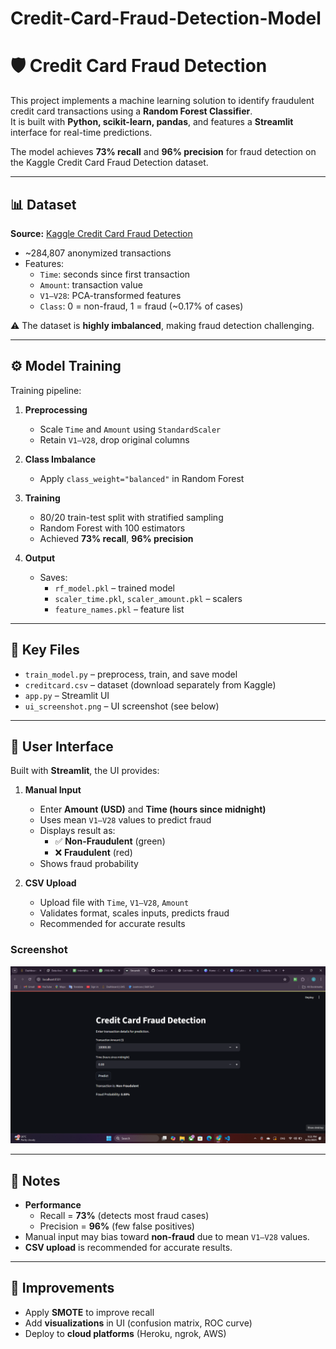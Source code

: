 # Credit-Card-Fraud-Detection-Model

# 🛡️ Credit Card Fraud Detection

This project implements a machine learning solution to identify fraudulent credit card transactions using a **Random Forest Classifier**.  
It is built with **Python, scikit-learn, pandas**, and features a **Streamlit** interface for real-time predictions.  

The model achieves **73% recall** and **96% precision** for fraud detection on the Kaggle Credit Card Fraud Detection dataset.

---

## 📊 Dataset

**Source:** [Kaggle Credit Card Fraud Detection](https://www.kaggle.com/mlg-ulb/creditcardfraud)  

- ~284,807 anonymized transactions  
- Features:  
  - `Time`: seconds since first transaction  
  - `Amount`: transaction value  
  - `V1–V28`: PCA-transformed features  
  - `Class`: 0 = non-fraud, 1 = fraud (~0.17% of cases)  

⚠️ The dataset is **highly imbalanced**, making fraud detection challenging.

---

## ⚙️ Model Training

Training pipeline:

1. **Preprocessing**
   - Scale `Time` and `Amount` using `StandardScaler`
   - Retain `V1–V28`, drop original columns  

2. **Class Imbalance**
   - Apply `class_weight="balanced"` in Random Forest  

3. **Training**
   - 80/20 train-test split with stratified sampling  
   - Random Forest with 100 estimators  
   - Achieved **73% recall**, **96% precision**

4. **Output**
   - Saves:
     - `rf_model.pkl` – trained model  
     - `scaler_time.pkl`, `scaler_amount.pkl` – scalers  
     - `feature_names.pkl` – feature list  

---

## 📂 Key Files

- `train_model.py` – preprocess, train, and save model  
- `creditcard.csv` – dataset (download separately from Kaggle)  
- `app.py` – Streamlit UI  
- `ui_screenshot.png` – UI screenshot (see below)  

---

## 🎨 User Interface

Built with **Streamlit**, the UI provides:

1. **Manual Input**
   - Enter **Amount (USD)** and **Time (hours since midnight)**
   - Uses mean `V1–V28` values to predict fraud  
   - Displays result as:
     - ✅ **Non-Fraudulent** (green)  
     - ❌ **Fraudulent** (red)  
   - Shows fraud probability  

2. **CSV Upload**
   - Upload file with `Time`, `V1–V28`, `Amount`  
   - Validates format, scales inputs, predicts fraud  
   - Recommended for accurate results  

### Screenshot
![UI Screenshot](UI.png)

---

## 📌 Notes

- **Performance**  
  - Recall = **73%** (detects most fraud cases)  
  - Precision = **96%** (few false positives)  
- Manual input may bias toward **non-fraud** due to mean `V1–V28` values.  
- **CSV upload** is recommended for accurate results.  

---

## 🔮 Improvements

- Apply **SMOTE** to improve recall  
- Add **visualizations** in UI (confusion matrix, ROC curve)  
- Deploy to **cloud platforms** (Heroku, ngrok, AWS)  

